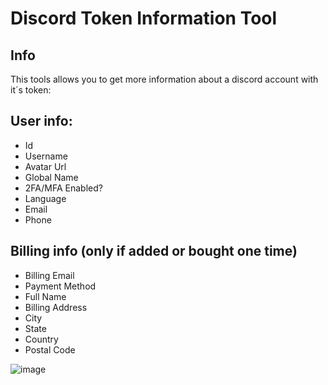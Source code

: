# Discord Token Information Tool

## Info
This tools allows you to get more information about a discord account with it´s token:

## User info:
- Id
- Username
- Avatar Url
- Global Name
- 2FA/MFA Enabled?
- Language
- Email
- Phone

## Billing info (only if added or bought one time)
- Billing Email
- Payment Method
- Full Name
- Billing Address
- City
- State
- Country
- Postal Code

![image](https://github.com/Paloox/discord-token-info-tool/assets/167614497/da135a6f-db3a-4af8-ad8a-8eae684bf5ba)

